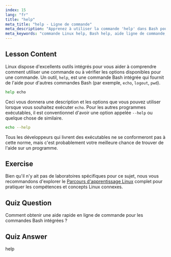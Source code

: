 ```yaml
---
index: 15
lang: "fr"
title: "help"
meta_title: "help - Ligne de commande"
meta_description: "Apprenez à utiliser la commande 'help' dans Bash pour une assistance rapide en ligne de commande. Comprenez les commandes intégrées et trouvez les options pour les programmes Linux."
meta_keywords: "commande Linux help, Bash help, aide ligne de commande, commandes Linux, Linux débutant, tutoriel Linux, tutoriel Bash"
---
```


## Lesson Content

Linux dispose d'excellents outils intégrés pour vous aider à comprendre comment utiliser une commande ou à vérifier les options disponibles pour une commande. Un outil, `help`, est une commande Bash intégrée qui fournit de l'aide pour d'autres commandes Bash (par exemple, `echo`, `logout`, `pwd`).

```bash
help echo
```

Ceci vous donnera une description et les options que vous pouvez utiliser lorsque vous souhaitez exécuter `echo`. Pour les autres programmes exécutables, il est conventionnel d'avoir une option appelée `--help` ou quelque chose de similaire.

```bash
echo --help
```

Tous les développeurs qui livrent des exécutables ne se conformeront pas à cette norme, mais c'est probablement votre meilleure chance de trouver de l'aide sur un programme.

## Exercise

Bien qu'il n'y ait pas de laboratoires spécifiques pour ce sujet, nous vous recommandons d'explorer le [Parcours d'apprentissage Linux](https://labex.io/fr/learn/linux) complet pour pratiquer les compétences et concepts Linux connexes.

## Quiz Question

Comment obtenir une aide rapide en ligne de commande pour les commandes Bash intégrées ?

## Quiz Answer

help
